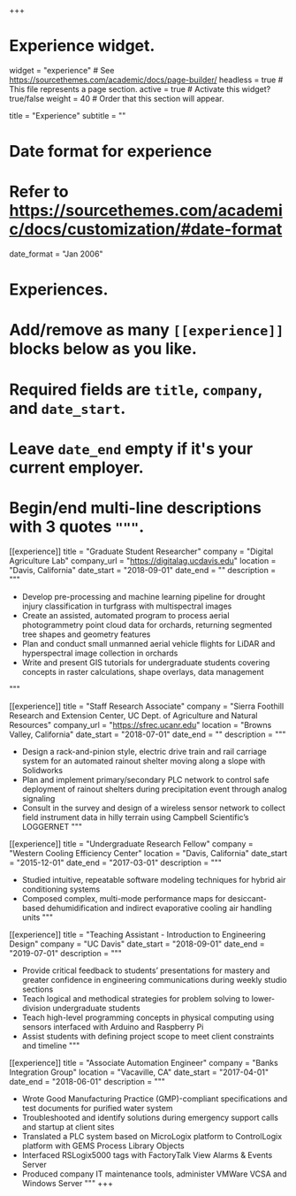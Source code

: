 +++
# Experience widget.
widget = "experience"  # See https://sourcethemes.com/academic/docs/page-builder/
headless = true  # This file represents a page section.
active = true  # Activate this widget? true/false
weight = 40  # Order that this section will appear.

title = "Experience"
subtitle = ""

# Date format for experience
#   Refer to https://sourcethemes.com/academic/docs/customization/#date-format
date_format = "Jan 2006"

# Experiences.
#   Add/remove as many `[[experience]]` blocks below as you like.
#   Required fields are `title`, `company`, and `date_start`.
#   Leave `date_end` empty if it's your current employer.
#   Begin/end multi-line descriptions with 3 quotes `"""`.
[[experience]]
  title = "Graduate Student Researcher"
  company = "Digital Agriculture Lab"
  company_url = "https://digitalag.ucdavis.edu"
  location = "Davis, California"
  date_start = "2018-09-01"
  date_end = ""
  description = """

*	Develop pre-processing and machine learning pipeline for drought injury classification in turfgrass with multispectral images
* Create an assisted, automated program to process aerial photogrammetry point cloud data for orchards, returning segmented tree shapes and geometry features
*	Plan and conduct small unmanned aerial vehicle flights for LiDAR and hyperspectral image collection in orchards
*	Write and present GIS tutorials for undergraduate students covering concepts in raster calculations, shape overlays, data management

  """

[[experience]]
  title = "Staff Research Associate"
  company = "Sierra Foothill Research and Extension Center, UC Dept. of Agriculture and Natural Resources"
  company_url = "https://sfrec.ucanr.edu"
  location = "Browns Valley, California"
  date_start = "2018-07-01"
  date_end = ""
  description = """
*	Design a rack-and-pinion style, electric drive train and rail carriage system for an automated rainout shelter moving along a slope with Solidworks
*	Plan and implement primary/secondary PLC network to control safe deployment of rainout shelters during precipitation event through analog signaling
*	Consult in the survey and design of a wireless sensor network to collect field instrument data in hilly terrain using Campbell Scientific’s LOGGERNET
"""

[[experience]]
 title = "Undergraduate Research Fellow"
 company = "Western Cooling Efficiency Center"
 location = "Davis, California"
 date_start = "2015-12-01"
 date_end = "2017-03-01"
 description = """
* Studied intuitive, repeatable software modeling techniques for hybrid air conditioning systems
* Composed complex, multi-mode performance maps for desiccant-based dehumidification and indirect evaporative cooling air handling units
"""

[[experience]]
 title = "Teaching Assistant - Introduction to Engineering Design"
 company = "UC Davis"
 date_start = "2018-09-01"
 date_end = "2019-07-01"
 description = """
* Provide critical feedback to students’ presentations for mastery and greater confidence in engineering communications during weekly studio sections
* Teach logical and methodical strategies for problem solving to lower-division undergraduate students
* Teach high-level programming concepts in physical computing using sensors interfaced with Arduino and Raspberry Pi
* Assist students with defining project scope to meet client constraints and timeline
"""

[[experience]]
 title = "Associate Automation Engineer"
 company = "Banks Integration Group"
 location = "Vacaville, CA"
 date_start = "2017-04-01"
 date_end = "2018-06-01"
 description = """
* Wrote Good Manufacturing Practice (GMP)-compliant specifications and test documents for purified water system
* Troubleshooted and identify solutions during emergency support calls and startup at client sites
* Translated a PLC system based on MicroLogix platform to ControlLogix platform with GEMS Process Library Objects
* Interfaced RSLogix5000 tags with FactoryTalk View Alarms & Events Server
* Produced company IT maintenance tools, administer VMWare VCSA and Windows Server
"""
+++
